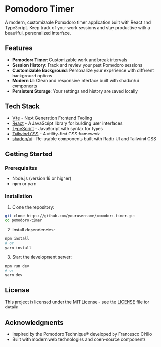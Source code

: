 # Pomodoro Timer

A modern, customizable Pomodoro timer application built with React and TypeScript. Keep track of your work sessions and stay productive with a beautiful, personalized interface.

## Features

- **Pomodoro Timer**: Customizable work and break intervals
- **Session History**: Track and review your past Pomodoro sessions
- **Customizable Background**: Personalize your experience with different background options
- **Modern UI**: Clean and responsive interface built with shadcn/ui components
- **Persistent Storage**: Your settings and history are saved locally

## Tech Stack

- [Vite](https://vitejs.dev/) - Next Generation Frontend Tooling
- [React](https://react.dev/) - A JavaScript library for building user interfaces
- [TypeScript](https://www.typescriptlang.org/) - JavaScript with syntax for types
- [Tailwind CSS](https://tailwindcss.com/) - A utility-first CSS framework
- [shadcn/ui](https://ui.shadcn.com/) - Re-usable components built with Radix UI and Tailwind CSS

## Getting Started

### Prerequisites

- Node.js (version 16 or higher)
- npm or yarn

### Installation

1. Clone the repository:
```bash
git clone https://github.com/yourusername/pomodoro-timer.git
cd pomodoro-timer
```

2. Install dependencies:
```bash
npm install
# or
yarn install
```

3. Start the development server:
```bash
npm run dev
# or
yarn dev
```

## License

This project is licensed under the MIT License - see the [LICENSE](LICENSE) file for details

## Acknowledgments

- Inspired by the Pomodoro Technique® developed by Francesco Cirillo
- Built with modern web technologies and open-source components
